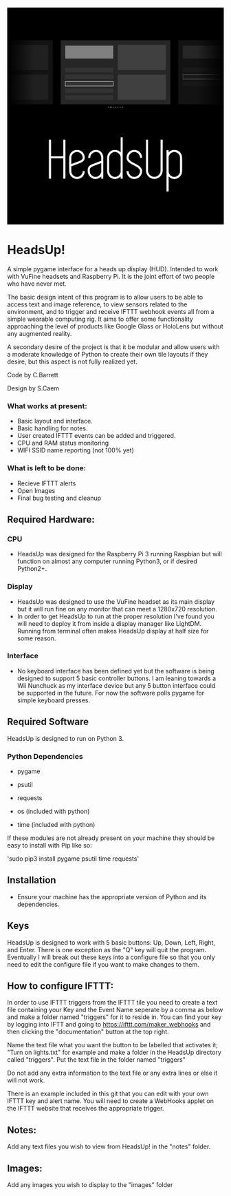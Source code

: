 ![Logo](https://raw.githubusercontent.com/directive0/HeadsUp/master/assets/logo.png?raw=true "Logo")

# HeadsUp!

A simple pygame interface for a heads up display (HUD). Intended to work with VuFine headsets and Raspberry Pi. It is the joint effort of two people who have never met. 

The basic design intent of this program is to allow users to be able to access text and image reference, to view sensors related to the environment, and to trigger and receive IFTTT webhook events all from a simple wearable computing rig. It aims to offer some functionality approaching the level of products like Google Glass or HoloLens but without any augmented reality. 

A secondary desire of the project is that it be modular and allow users with a moderate knowledge of Python to create their own tile layouts if they desire, but this aspect is not fully realized yet.

Code by C.Barrett

Design by S.Caem

### What works at present:

- Basic layout and interface.
- Basic handling for notes.
- User created IFTTT events can be added and triggered.
- CPU and RAM status monitoring
- WIFI SSID name reporting (not 100% yet)


### What is left to be done:
- Recieve IFTTT alerts
- Open Images
- Final bug testing and cleanup

## Required Hardware:


### CPU
- HeadsUp was designed for the Raspberry Pi 3 running Raspbian but will function on almost any computer running Python3, or if desired Python2+. 

### Display
- HeadsUp was designed to use the VuFine headset as its main display but it will run fine on any monitor that can meet a 1280x720 resolution.
- In order to get HeadsUp to run at the proper resolution I've found you will need to deploy it from inside a display manager like LightDM. Running from terminal often makes HeadsUp display at half size for some reason.

### Interface
- No keyboard interface has been defined yet but the software is being designed to support 5 basic controller buttons. I am leaning towards a Wii Nunchuck as my interface device but any 5 button interface could be supported in the future. For now the software polls pygame for simple keyboard presses.

## Required Software

HeadsUp is designed to run on Python 3.

### Python Dependencies
- pygame
- psutil
- requests

- os (included with python)
- time (included with python)

If these modules are not already present on your machine they should be easy to install with Pip like so:

'sudo pip3 install pygame psutil time requests'

## Installation

- Ensure your machine has the appropriate version of Python and its dependencies. 

## Keys

HeadsUp is designed to work with 5 basic buttons: Up, Down, Left, Right, and Enter. There is one exception as the "Q" key will quit the program. Eventually I will break out these keys into a configure file so that you only need to edit the configure file if you want to make changes to them.


## How to configure IFTTT:

In order to use IFTTT triggers from the IFTTT tile you need to create a text file containing your Key and the Event Name seperate by a comma as below and make a folder named "triggers" for it to reside in. You can find your key by logging into IFTT and going to https://ifttt.com/maker_webhooks and then clicking the "documentation" button at the top right. 

Name the text file what you want the button to be labelled that activates it; "Turn on lights.txt" for example and make a folder in the HeadsUp directory called "triggers". Put the text file in the folder named "triggers"

Do not add any extra information to the text file or any extra lines or else it will not work. 

There is an example included in this git that you can edit with your own IFTTT key and alert name. You will need to create a WebHooks applet on the IFTTT website that receives the appropriate trigger. 


## Notes:

Add any text files you wish to view from HeadsUp! in the "notes" folder.

## Images:

Add any images you wish to display to the "images" folder
